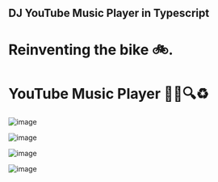 ## DJ YouTube Music Player in Typescript

# Reinventing the bike 🚲.

# YouTube Music Player 🎉✅🔍♻️

![image](https://github.com/user-attachments/assets/79436368-2b84-490b-bf64-a3e9936a680c)

![image](https://github.com/user-attachments/assets/64770f3d-cab1-4994-a5bd-bd735425c660)

![image](https://github.com/user-attachments/assets/00202869-5ddd-4378-8a0f-2a5a65e43098)

![image](https://github.com/user-attachments/assets/b6e83049-55f9-45b2-b32b-e18388f204d9)
